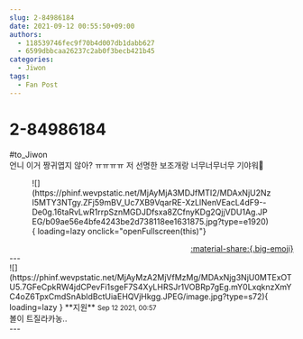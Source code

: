 ```yaml
---
slug: 2-84986184
date: 2021-09-12 00:55:50+09:00
authors:
  - 118539746fec9f70b4d007db1dabb627
  - 6599dbbcaa26237c2ab0f3becb421b45
categories:
  - Jiwon
tags:
  - Fan Post
---
```


# 2-84986184

<div class="post-container" markdown="1">
<div class="content-container md-sidebar__scrollwrap" markdown="1">

\#to_Jiwon<br>언니 이거 짱귀엽지 않아? ㅠㅠㅠㅠ 저 선명한 보조개랑 너무너무너무 기야워💜
<figure markdown="1">
![](https://phinf.wevpstatic.net/MjAyMjA3MDJfMTI2/MDAxNjU2NzI5MTY3NTgy.ZFj59mBV_Uc7XB9VqarRE-XzLlNenVEacL4dF9--De0g.16taRvLwR1rrpSznMGDJDfsxa8ZCfnyKDg2QjjVDU1Ag.JPEG/b09ae56e4bfe4243be2d738118ee1631875.jpg?type=e1920){ loading=lazy onclick="openFullscreen(this)"}
</figure>


</div>
</div>

<div style="text-align: right;" markdown="1">
<a href="https://weverse.io/fromis9/fanpost/2-84986184" style="text-align: right;">:material-share:{.big-emoji}</a>
</div>
---

<div class="comments-container md-sidebar__scrollwrap" markdown="1">
<div class="comment" markdown="1">
<div class='id-container' markdown="1">
![](https://phinf.wevpstatic.net/MjAyMzA2MjVfMzMg/MDAxNjg3NjU0MTExOTU5.7GFeCpkRW4jdCPevFi1sgeF7S4XyLHRSJr1VOBRp7gEg.mY0LxqknzXmYC4oZ6TpxCmdSnAbldBctUiaEHQVjHkgg.JPEG/image.jpg?type=s72){ loading=lazy }
**<span class="artist">지원</span>** <small>Sep 12 2021, 00:57</small><br>
</div>
<div class='comment-body' markdown="1">
볼이 트질라카농..
</div>
</div>
</div>
---
